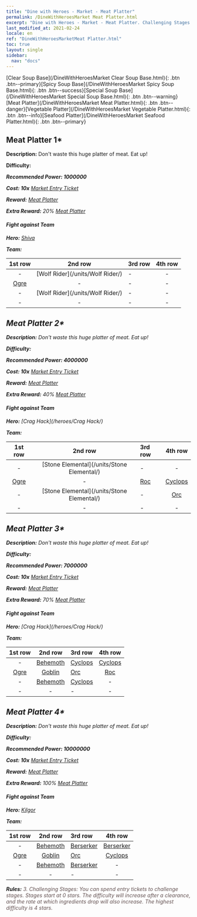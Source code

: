 ```yaml
---
title: "Dine with Heroes - Market - Meat Platter"
permalink: /DineWithHeroesMarket Meat Platter.html
excerpt: "Dine with Heroes - Market - Meat Platter. Challenging Stages: You can spend entry tickets to challenge stages. Stages start at 0 stars. The difficulty will increase after a clearance, and the rate at which ingredients drop will also increase."
last_modified_at: 2021-02-24
locale: en
ref: "DineWithHeroesMarketMeat Platter.html"
toc: true
layout: single
sidebar:
  nav: "docs"
---
```


[Clear Soup Base](/DineWithHeroesMarket Clear Soup Base.html){: .btn .btn--primary}[Spicy Soup Base](/DineWithHeroesMarket Spicy Soup Base.html){: .btn .btn--success}[Special Soup Base](/DineWithHeroesMarket Special Soup Base.html){: .btn .btn--warning}[Meat Platter](/DineWithHeroesMarket Meat Platter.html){: .btn .btn--danger}[Vegetable Platter](/DineWithHeroesMarket Vegetable Platter.html){: .btn .btn--info}[Seafood Platter](/DineWithHeroesMarket Seafood Platter.html){: .btn .btn--primary}

## Meat Platter 1*
 **Description:** Don't waste this huge platter of meat. Eat up!

 **Difficulty:** <i class="fas fa-star"/>

 **Recommended Power: 1000000**

 **Cost: 10x** [Market Entry Ticket](/Items/con_3/)

 **Reward:** [Meat Platter](/Items/con_398/)

 **Extra Reward:** 20% [Meat Platter](/Items/con_398/)

#### Fight against Team
 **Hero:** [Shiva](/heroes/Shiva/)

 **Team:**



  | 1st row | 2nd row | 3rd row | 4th row |
  |:----:|:----:|:----|:----:|
  | - | [Wolf Rider](/units/Wolf Rider/) | - | - |
  | [Ogre](/units/Ogre/) | - | - | - |
  | - | [Wolf Rider](/units/Wolf Rider/) | - | - |
  | - | - | - | - |


## Meat Platter 2*
 **Description:** Don't waste this huge platter of meat. Eat up!

 **Difficulty:** <i class="fas fa-star"/><i class="fas fa-star"/>

 **Recommended Power: 4000000**

 **Cost: 10x** [Market Entry Ticket](/Items/con_3/)

 **Reward:** [Meat Platter](/Items/con_398/)

 **Extra Reward:** 40% [Meat Platter](/Items/con_398/)

#### Fight against Team
 **Hero:** [Crag Hack](/heroes/Crag Hack/)

 **Team:**



  | 1st row | 2nd row | 3rd row | 4th row |
  |:----:|:----:|:----|:----:|
  | - | [Stone Elemental](/units/Stone Elemental/) | - | - |
  | [Ogre](/units/Ogre/) | - | [Roc](/units/Roc/) | [Cyclops](/units/Cyclops/) |
  | - | [Stone Elemental](/units/Stone Elemental/) | - | [Orc](/units/Orc/) |
  | - | - | - | - |


## Meat Platter 3*
 **Description:** Don't waste this huge platter of meat. Eat up!

 **Difficulty:** <i class="fas fa-star"/><i class="fas fa-star"/><i class="fas fa-star"/>

 **Recommended Power: 7000000**

 **Cost: 10x** [Market Entry Ticket](/Items/con_3/)

 **Reward:** [Meat Platter](/Items/con_398/)

 **Extra Reward:** 70% [Meat Platter](/Items/con_398/)

#### Fight against Team
 **Hero:** [Crag Hack](/heroes/Crag Hack/)

 **Team:**



  | 1st row | 2nd row | 3rd row | 4th row |
  |:----:|:----:|:----|:----:|
  | - | [Behemoth](/units/Behemoth/) | [Cyclops](/units/Cyclops/) | [Cyclops](/units/Cyclops/) |
  | [Ogre](/units/Ogre/) | [Goblin](/units/Goblin/) | [Orc](/units/Orc/) | [Roc](/units/Roc/) |
  | - | [Behemoth](/units/Behemoth/) | [Cyclops](/units/Cyclops/) | - |
  | - | - | - | - |


## Meat Platter 4*
 **Description:** Don't waste this huge platter of meat. Eat up!

 **Difficulty:** <i class="fas fa-star"/><i class="fas fa-star"/><i class="fas fa-star"/><i class="fas fa-star"/>

 **Recommended Power: 10000000**

 **Cost: 10x** [Market Entry Ticket](/Items/con_3/)

 **Reward:** [Meat Platter](/Items/con_398/)

 **Extra Reward:** 100% [Meat Platter](/Items/con_398/)

#### Fight against Team
 **Hero:** [Kilgor](/heroes/Kilgor/)

 **Team:**



  | 1st row | 2nd row | 3rd row | 4th row |
  |:----:|:----:|:----|:----:|
  | - | [Behemoth](/units/Behemoth/) | [Berserker](/units/Berserker/) | [Berserker](/units/Berserker/) |
  | [Ogre](/units/Ogre/) | [Goblin](/units/Goblin/) | [Orc](/units/Orc/) | [Cyclops](/units/Cyclops/) |
  | - | [Behemoth](/units/Behemoth/) | [Berserker](/units/Berserker/) | - |
  | - | - | - | - |




 **Rules:** <span style="color: #645252">3. Challenging Stages: You can spend entry tickets to challenge stages. Stages start at 0 stars. The difficulty will increase after a clearance, and the rate at which ingredients drop will also increase. The highest difficulty is 4 stars.</span><br/><span style="color: #ffffff;font-size:6px">　</span><br/>

